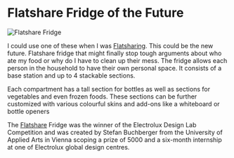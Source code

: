 Flatshare Fridge of the Future
==============================

![Flatshare Fridge](/media/images/flatshare-fridge.jpg)


I could use one of these when I was [Flatsharing](/rooms/). This could be the new
future. Flatshare fridge that might finally stop tough arguments about who ate
my food or why do I have to clean up their mess. The fridge allows each person
in the household to have their own personal space. It consists of a base station
and up to 4 stackable sections.


Each compartment has a tall section for bottles as well as sections for
vegetables and even frozen foods. These sections can be further customized with
various colourful skins and add-ons like a whiteboard or bottle openers


The [Flatshare](/tooms/) Fridge was the winner of the Electrolux Design Lab
Competition and was created by Stefan Buchberger from the University of Applied
Arts in Vienna scoping a prize of 5000 and a six-month internship at one of
Electrolux global design centres.

